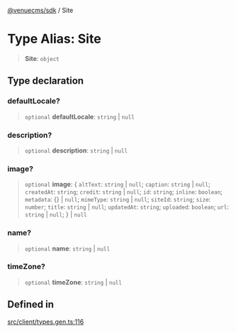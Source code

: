 [@venuecms/sdk](../wiki/Home) / Site

# Type Alias: Site

> **Site**: `object`

## Type declaration

### defaultLocale?

> `optional` **defaultLocale**: `string` \| `null`

### description?

> `optional` **description**: `string` \| `null`

### image?

> `optional` **image**: \{ `altText`: `string` \| `null`; `caption`: `string` \| `null`; `createdAt`: `string`; `credit`: `string` \| `null`; `id`: `string`; `inline`: `boolean`; `metadata`: \{\} \| `null`; `mimeType`: `string` \| `null`; `siteId`: `string`; `size`: `number`; `title`: `string` \| `null`; `updatedAt`: `string`; `uploaded`: `boolean`; `url`: `string` \| `null`; \} \| `null`

### name?

> `optional` **name**: `string` \| `null`

### timeZone?

> `optional` **timeZone**: `string` \| `null`

## Defined in

[src/client/types.gen.ts:116](https://github.com/venuecms/sdk/blob/237fa033828e8f78d40380a5c39f6cf5abc00484/src/client/types.gen.ts#L116)
